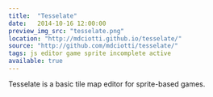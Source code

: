 ```yaml
---
title:  "Tesselate"
date:   2014-10-16 12:00:00
preview_img_src: "tesselate.png"
location: "http://mdciotti.github.io/tesselate/"
source: "http://github.com/mdciotti/tesselate/"
tags: js editor game sprite incomplete active
available: true
---
```


Tesselate is a basic tile map editor for sprite-based games.
